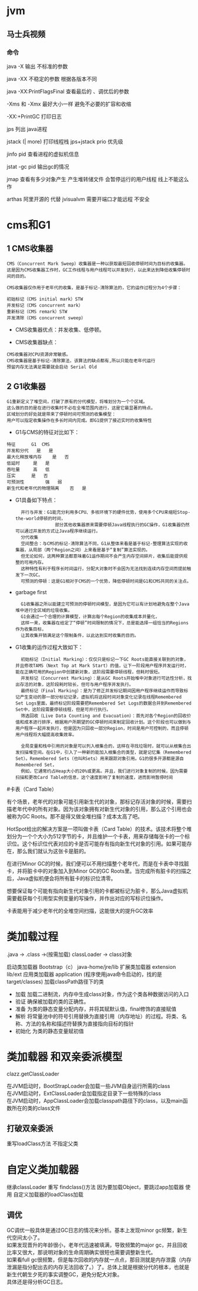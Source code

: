 # jvm

## 马士兵视频

### 命令

java -X 输出 不标准的参数  

java -XX 不稳定的参数  根据各版本不同

java -XX:PrintFlagsFinal 查看最后的 、调优后的参数

-Xms 和 -Xmx 最好大小一样 避免不必要的扩容和收缩

-XX:+PrintGC  打印日志


jps  列出 java进程


jstack (| more) 打印线程栈 jps+jstack  prio 优先级

jinfo pid 查看进程的虚拟机信息


jstat -gc pid 输出gc的情况

jmap 查看有多少对象产生  产生堆转储文件 会暂停运行的用户线程 线上不能这么作

arthas 阿里开源的 代替 jvisualvm 需要开端口才能远程 不安全

# cms和G1

## 1 CMS收集器
    CMS（Concurrent Mark Sweep）收集器是一种以获取最短回收停顿时间为目标的收集器。这是因为CMS收集器工作时，GC工作线程与用户线程可以并发执行，以此来达到降低收集停顿时间的目的。
    
    CMS收集器仅作用于老年代的收集，是基于标记-清除算法的，它的运作过程分为4个步骤：
    
    初始标记（CMS initial mark）STW
    并发标记（CMS concurrent mark）
    重新标记（CMS remark）STW
    并发清除（CMS concurrent sweep）
    
   + CMS收集器优点：并发收集、低停顿。
    
   + CMS收集器缺点：
    
    CMS收集器对CPU资源非常敏感。
    CMS收集器是基于标记-清除算法，该算法的缺点都有,所以只能在老年代运行
    预留内存无法满足需要就会启动 Serial Old 

## 2 G1收集器
    G1重新定义了堆空间，打破了原有的分代模型，将堆划分为一个个区域。
    这么做的目的是在进行收集时不必在全堆范围内进行，这是它最显著的特点。
    区域划分的好处就是带来了停顿时间可预测的收集模型：
    用户可以指定收集操作在多长时间内完成。即G1提供了接近实时的收集特性
    
   + G1与CMS的特征对比如下：
    
    特征	    G1	CMS
    并发和分代	是	是
    最大化释放堆内存	是	否
    低延时	    是	是
    吞吐量	    高	低
    压实	    是	否
    可预测性	    强	弱
    新生代和老年代的物理隔离	否	是
   + G1具备如下特点：
   
           并行与并发：G1能充分利用多CPU、多核环境下的硬件优势，使用多个CPU来缩短Stop-the-world停顿的时间，  
                        部分其他收集器原来需要停顿Java线程执行的GC操作，G1收集器仍然可以通过并发的方式让Java程序继续运行。
           分代收集
           空间整合：与CMS的标记-清除算法不同，G1从整体来看是基于标记-整理算法实现的收集器，从局部（两个Region之间）上来看是基于“复制”算法实现的。  
           但无论如何，这两种算法都意味着G1运作期间不会产生内存空间碎片，收集后能提供规整的可用内存。  
           这种特性有利于程序长时间运行，分配大对象时不会因为无法找到连续内存空间而提前触发下一次GC。
           可预测的停顿：这是G1相对于CMS的一个优势，降低停顿时间是G1和CMS共同的关注点。
   + garbage first       
   
           G1收集器之所以能建立可预测的停顿时间模型，是因为它可以有计划地避免在整个Java堆中进行全区域的垃圾收集。
           G1会通过一个合理的计算模型，计算出每个Region的收集成本并量化，
           这样一来，收集器在给定了“停顿”时间限制的情况下，总是能选择一组恰当的Regions作为收集目标，
           让其收集开销满足这个限制条件，以此达到实时收集的目的。
           
   + G1收集的运作过程大致如下：
   
           初始标记（Initial Marking）：仅仅只是标记一下GC Roots能直接关联到的对象，并且修改TAMS（Next Top at Mark Start）的值，让下一阶段用户程序并发运行时，能在正确可用的Region中创建新对象，这阶段需要停顿线程，但耗时很短。
           并发标记（Concurrent Marking）：是从GC Roots开始堆中对象进行可达性分析，找出存活的对象，这阶段耗时较长，但可与用户程序并发执行。
           最终标记（Final Marking）：是为了修正并发标记期间因用户程序继续运作而导致标记产生变动的那一部分标记记录，虚拟机将这段时间对象变化记录在线程Remembered Set Logs里面，最终标记阶段需要把Remembered Set Logs的数据合并到Remembered Set中，这阶段需要停顿线程，但是可并行执行。
           筛选回收（Live Data Counting and Evacuation）：首先对各个Region的回收价值和成本进行排序，根据用户所期望的GC停顿时间来制定回收计划。这个阶段也可以做到与用户程序一起并发执行，但是因为只回收一部分Region，时间是用户可控制的，而且停顿用户线程将大幅提高收集效率。
           
           全局变量和栈中引用的对象是可以列入根集合的，这样在寻找垃圾时，就可以从根集合出发扫描堆空间。在G1中，引入了一种新的能加入根集合的类型，就是记忆集（Remembered Set）。Remembered Sets（也叫RSets）用来跟踪对象引用。G1的很多开源都是源自Remembered Set，  
           例如，它通常约占Heap大小的20%或更高。并且，我们进行对象复制的时候，因为需要扫描和更改Card Table的信息，这个速度影响了复制的速度，进而影响暂停时间

#卡表（Card Table）

有个场景，老年代的对象可能引用新生代的对象，那标记存活对象的时候，需要扫描老年代中的所有对象。因为该对象拥有对新生代对象的引用，那么这个引用也会被称为GC Roots。那不是得又做全堆扫描？成本太高了吧。

HotSpot给出的解决方案是一项叫做卡表（Card Table）的技术。该技术将整个堆划分为一个个大小为512字节的卡，并且维护一个卡表，用来存储每张卡的一个标识位。这个标识位代表对应的卡是否可能存有指向新生代对象的引用。如果可能存在，那么我们就认为这张卡是脏的。

在进行Minor GC的时候，我们便可以不用扫描整个老年代，而是在卡表中寻找脏卡，并将脏卡中的对象加入到Minor GC的GC Roots里。当完成所有脏卡的扫描之后，Java虚拟机便会将所有脏卡的标识位清零。

想要保证每个可能有指向新生代对象引用的卡都被标记为脏卡，那么Java虚拟机需要截获每个引用型实例变量的写操作，并作出对应的写标识位操作。

卡表能用于减少老年代的全堆空间扫描，这能很大的提升GC效率
      
# 类加载过程 

.java -> .class ->(按需加载) classLoader -> class对象

启动类加载器 Bootstrap（c）   java-home/jre/lib
扩展类加载器 extension   lib/ext
应用类加载器 application (程序使用java命令启动的，找的是target/classes)  加载classPath路径下的类

+ 加载 加载二进制流，内存中生成class对象，作为这个类各种数据访问的入口  
+ 验证 确保被加载的类的正确性。  
+ 准备 为类的静态变量分配内存，并将其赋默认值，final修饰的直接赋值  
+ 解析  将常量池中的符号引用替换为直接引用（内存地址）的过程。将类、名称、方法的名称和描述符替换为直接指向目标的指针  
+ 初始化 为类的静态变量赋初值  

# 类加载器 和双亲委派模型 

clazz.getClassLoader

在JVM启动时，BootStrapLoader会加载一些JVM自身运行所需的class  
在JVM启动时，ExtClassLoader会加载指定目录下一些特殊的class  
在JVM启动时，AppClassLoader会加载classpath路径下的class，以及main函数所在的类的class文件  

## 打破双亲委派
重写loadClass方法
不指定父类


# 自定义类加载器
继承classLoader
重写 findclass()方法 因为要加载Object，要跳过app加载器
使用 自定义加载器的loadClass加载

## 调优
GC调优一般具体是通过GC日志的情况来分析。基本上发现minor gc频繁，新生代空间太小了。  
如果发现晋升的年龄很小，老年代迅速被填满，导致频繁的major gc，并且回收比率又很大，那说明对象的生命周期确实很短也需要调整新生代。  
如果看full gc很频繁，但是每次回收的内存就一点点，那目测就是内存泄露（内存泄漏是指分配出去的内存无法回收了。）了。总体上就是根据分代的根本，也就是新生代朝生夕死的事实调整GC，避免分配大对象。  
具体还是得分析GC日志。

